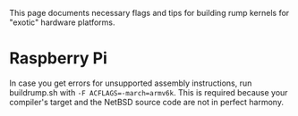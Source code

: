This page documents necessary flags and tips for building rump kernels for "exotic" hardware platforms.

Raspberry Pi
============

In case you get errors for unsupported assembly instructions, run buildrump.sh with
`-F ACFLAGS=-march=armv6k`.  This is required because your compiler's target and the
NetBSD source code are not in perfect harmony.